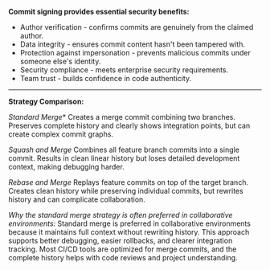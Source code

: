 
**Commit signing provides essential security benefits:**
- Author verification - confirms commits are genuinely from the claimed author.
- Data integrity - ensures commit content hasn't been tampered with.
- Protection against impersonation - prevents malicious commits under someone else's identity.
- Security compliance - meets enterprise security requirements.
- Team trust - builds confidence in code authenticity.

____________________________________________________________________________________
**Strategy Comparison:**

*Standard Merge**
Creates a merge commit combining two branches. Preserves complete history and clearly shows integration points, but can create complex commit graphs.

*Squash and Merge*
Combines all feature branch commits into a single commit. Results in clean linear history but loses detailed development context, making debugging harder.

*Rebase and Merge*
Replays feature commits on top of the target branch. Creates clean history while preserving individual commits, but rewrites history and can complicate collaboration.

*Why the standard merge strategy is often preferred in collaborative environments:*
Standard merge is preferred in collaborative environments because it maintains full context without rewriting history. 
This approach supports better debugging, easier rollbacks, and clearer integration tracking. Most CI/CD tools are optimized for merge commits, 
and the complete history helps with code reviews and project understanding.
